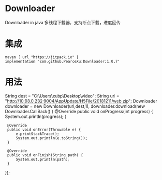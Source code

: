 # Downloader
Downloader in java 多线程下载器，支持断点下载，进度回传

# 集成
    maven { url "https://jitpack.io" }
    implementation 'com.github.PearceXu:Downloader:1.0.7'

# 用法
String dest = "C:\\Users\\xubp\\Desktop\\video";
String url = "http://10.98.0.232:9004/AppUpdate/H5File/20181211/web.zip";
Downloader downloader = new Downloader(url,dest,1);
 downloader.download(new Downloader.CallBack() {
     @Override
     public void onProgress(int progress) {
         System.out.println(progress);
     }

     @Override
     public void onError(Throwable e) {
         e.printStackTrace();
         System.out.println(e.toString());
     }

     @Override
     public void onFinish(String path) {
         System.out.println(path);
     }
 });
